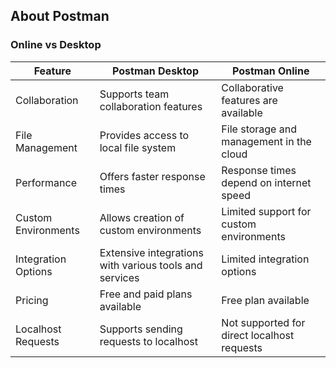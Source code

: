 ## About Postman

### Online vs Desktop
| **Feature**         | **Postman Desktop**                                    | **Postman Online**                          |
| ------------------- | ------------------------------------------------------ | ------------------------------------------- |
| Collaboration       | Supports team collaboration features                   | Collaborative features are available        |
| File Management     | Provides access to local file system                   | File storage and management in the cloud    |
| Performance         | Offers faster response times                           | Response times depend on internet speed     |
| Custom Environments | Allows creation of custom environments                 | Limited support for custom environments     |
| Integration Options | Extensive integrations with various tools and services | Limited integration options                 |
| Pricing             | Free and paid plans available                          | Free plan available                         |
| Localhost Requests  | Supports sending requests to localhost                 | Not supported for direct localhost requests |
